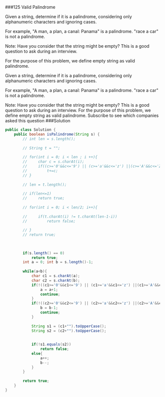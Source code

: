 ###125 Valid Palindrome

Given a string, determine if it is a palindrome, considering only alphanumeric characters and ignoring cases.


For example,
"A man, a plan, a canal: Panama" is a palindrome.
"race a car" is not a palindrome.


Note:
Have you consider that the string might be empty? This is a good question to ask during an interview.

For the purpose of this problem, we define empty string as valid palindrome.

Given a string, determine if it is a palindrome, considering only alphanumeric characters and ignoring cases.

For example,
"A man, a plan, a canal: Panama" is a palindrome.
"race a car" is not a palindrome.

Note:
Have you consider that the string might be empty? This is a good question to ask during an interview.
For the purpose of this problem, we define empty string as valid palindrome.
Subscribe to see which companies asked this question
###Solution
```java
public class Solution {
    public boolean isPalindrome(String s) {
        // int len = s.length();
            
        // String t = "";
        
        // for(int i = 0; i < len ; i ++){
        //     char c = s.charAt(i);
        //     if((c>='0'&&c<='9') || (c>='a'&&c<='z') ||(c>='A'&&c<='Z') )
        //         t+=c;
        // }
        
        // len = t.length();
    
        // if(len<=1)
        //     return true;
        
        // for(int i = 0; i < len/2; i++){
            
        //     if(t.charAt(i) != t.charAt(len-1-i))
        //         return false;
            
        // }
        // return true;
        
        
        
        if(s.length() == 0)
            return true;
        int a = 0; int b = s.length()-1;
        
        while(a<b){
            char c1 = s.charAt(a);
            char c2 = s.charAt(b);
            if(!((c1>='0'&&c1<='9') || (c1>='a'&&c1<='z') ||(c1>='A'&&c1<='Z') )){
                a = a+1;
                continue;
            }
            if(!((c2>='0'&&c2<='9') || (c2>='a'&&c2<='z') ||(c2>='A'&&c2<='Z') )){
                b = b-1;
                continue;
            }
            
            String s1 = (c1+"").toUpperCase();
            String s2 = (c2+"").toUpperCase();
            
            
            if(!s1.equals(s2))
                return false;
            else{
                a++;
                b--;
            }
        }
 
        return true;
    }
}